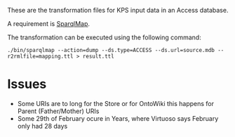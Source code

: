 These are the transformation files for KPS input data in an Access database.

A requirement is [SparqlMap](https://github.com/tomatophantastico/sparqlmap).

The transformation can be executed using the following command:

    ./bin/sparqlmap --action=dump --ds.type=ACCESS --ds.url=source.mdb --r2rmlfile=mapping.ttl > result.ttl

# Issues

- Some URIs are to long for the Store or for OntoWiki this happens for Parent (Father/Mother) URIs
- Some 29th of February ocure in Years, where Virtuoso says February only had 28 days
